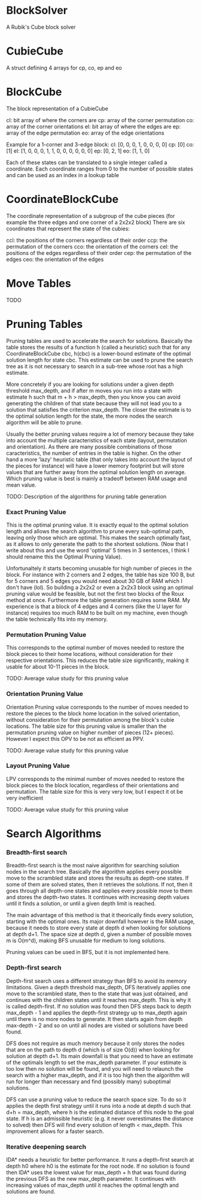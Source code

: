 # BlockSolver
A Rubik's Cube block solver

# CubieCube #
A struct defining 4 arrays for cp, co, ep and eo

# BlockCube #
The block representation of a CubieCube

cl: bit array of where the corners are
cp: array of the corner permutation
co: array of the corner orientations
el: bit array of where the edges are
ep: array of the edge permutation
eo: array of the edge orientations

Example for a 1-corner and 3-edge block:
cl: [0, 0, 0, 1, 0, 0, 0, 0]
cp: [0]
co: [1]
el: [1, 0, 0, 0, 1, 1, 0, 0, 0, 0, 0, 0]
ep: [0, 2, 1]
eo: [1, 1, 0]

Each of these states can be translated to a single integer called a coordinate.
Each coordinate ranges from 0 to the number of possible states and can be used as an index in a lookup table

# CoordinateBlockCube #
The coordinate representation of a subgroup of the cube pieces
(for example the three edges and one corner of a 2x2x2 block)
There are six coordinates that represent the state of the cubies:

ccl: the positions of the corners regardless of their order
ccp: the permutation of the corners
cco: the orientation of the corners
cel: the positions of the edges regardless of their order
cep: the permutation of the edges
ceo: the orientation of the edges


# Move Tables #

TODO

# Pruning Tables #

Pruning tables are used to accelerate the search for solutions. Basically the table stores the results of a function h (called a heuristic) such that for any CoordinateBlockCube cbc, h(cbc) is a lower-bound estimate of the optimal solution length for state cbc. This estimate can be used to prune the search tree as it is not necessary to search in a sub-tree whose root has a high estimate.

More concretely if you are looking for solutions under a given depth threshold max_depth, and if after m moves you run into a state with estimate h such that m + h > max_depth, then you know you can avoid generating the children of that state because they will not lead you to a solution that satisfies the criterion max_depth. The closer the estimate is to the optimal solution length for the state, the more nodes the search algorithm will be able to prune.

Usually the better pruning values require a lot of memory because they take into account the multiple caracteristics of each state (layout, permutation and orientation). As there are many possible combinations of those caracteristics, the number of entries in the table is higher. On the other hand a more 'lazy' heuristic table (that only takes into account the layout of the pieces for instance) will have a lower memory footprint but will store values that are further away from the optimal solution length on average. Which pruning value is best is mainly a tradeoff between RAM usage and mean value.

TODO: Description of the algorithms for pruning table generation

### Exact Pruning Value ###

This is the optimal pruning value. It is exactly equal to the optimal solution length and allows the search algorithm to prune every sub-optimal path, leaving only those which are optimal. This makes the search optimally fast, as it allows to only generate the path to the shortest solutions. (Now that I write about this and use the word 'optimal' 5 times in 3 sentences, I think I should rename this the Optimal Pruning Value). 

Unfortunaltely it starts becoming unusable for high number of pieces in the block. For instance with 2 corners and 2 edges, the table has size 100 B, but for 5 corners and 5 edges you would need about 30 GB of RAM which I don't have (lol). So building a 2x2x2 or even a 2x2x3 block using an optimal pruning value would be feasible, but not the first two blocks of the Roux method at once. Furthermore the table generation requires some RAM. My experience is that a block of 4 edges and 4 corners (like the U layer for instance) requires too much RAM to be built on my machine, even though the table technically fits into my memory.

### Permutation Pruning Value ###

This corresponds to the optimal number of moves needed to restore the block pieces to their home locations, without consideration for their respective orientations. This reduces the table size significantly, making it usable for about 10-11 pieces in the block.

TODO: Average value study for this pruning value

### Orientation Pruning Value ###

Orientation Pruning value corresponds to the number of moves needed to restore the pieces to the block home location in the solved orientation, without consideration for their permutation among the block's cubie locations. The table size for this pruning value is smaller than the permutation pruning value on higher number of pieces (12+ pieces). However I expect this OPV to be not as efficient as PPV.

TODO: Average value study for this pruning value

### Layout Pruning Value ###

LPV corresponds to the minimal number of moves needed to restore the block pieces to the block location, regardless of their orientations and permutation. The table size for this is very very low, but I expect it ot be very inefficient

TODO: Average value study for this pruning value


# Search Algorithms #

### Breadth-first search ###

Breadth-first search is the most naive algorithm for searching solution nodes in the search tree. Basically the algorithm applies every possible move to the scrambled state and stores the results as depth-one states. If some of them are solved states, then it retrieves the solutions. If not, then it goes through all depth-one states and applies every possible move to them and stores the depth-two states. It continues with increasing depth values until it finds a solution, or until a given depth limit is reached.

The main advantage of this method is that it theorically finds every solution, starting with the optimal ones. Its major downfall however is the RAM usage, because it needs to store every state at depth d when looking for solutions at depth d+1. The space size at depth d, given a number of possible moves m is O(m^d), making BFS unusable for medium to long solutions.

Pruning values can be used in BFS, but it is not implemented here.

### Depth-first search ###

Depth-first search uses a different strategy than BFS to avoid its memory limitations. Given a depth threshold max_depth, DFS iteratively applies one move to the scrambled state, then to the state that was just obtained, and continues with the children states until it reaches max_depth. This is why it is called depth-first. If no solution was found then DFS steps back to depth max_depth - 1 and applies the depth-first strategy up to max_depth again until there is no more nodes to generate. It then starts again from depth max-depth - 2 and so on until all nodes are visited or solutions have beed found.

DFS does not require as much memory because it only stores the nodes that are on the path to depth d (which is of size O(d)) when looking for solution at depth d+1. Its main downfall is that you need to have an estimate of the optimals length to set the max_depth parameter. If your estimate is too low then no solution will be found, and you will need to relaunch the search with a higher max_depth, and if it is too high then the algorithm will run for longer than necessary and find (possibly many) suboptimal solutions.

DFS can use a pruning value to reduce the search space size. To do so it applies the depth first strategy until it runs into a node at depth d such that d+h = max_depth, where h is the estimated distance of this node to the goal state. If h is an admissible heuristic (e.g. it never overestimates the distance to solved) then DFS will find every solution of length < max_depth. This improvement allows for a faster search.

### Iterative deepening search ###

IDA* needs a heuristic for better performance. It runs a depth-first search at depth h0 where h0 is the estimate for the root node. If no solution is found then IDA* uses the lowest value for max_depth + h that was found during the previous DFS as the new max_depth parameter. It continues with increasing values of max_depth until it reaches the optimal length and solutions are found.